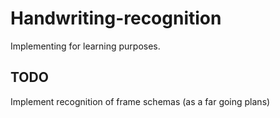 # Handwriting-recognition
Implementing for learning purposes.

## TODO
Implement recognition of frame schemas (as a far going plans)